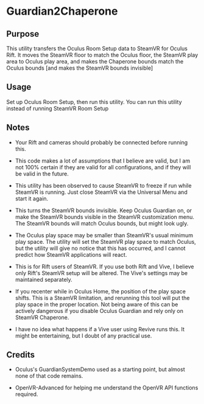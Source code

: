 # Guardian2Chaperone

## Purpose

This utility transfers the Oculus Room Setup data to SteamVR for Oculus Rift. It moves the SteamVR floor to match the Oculus floor, the SteamVR play area to Oculus play area, and makes the Chaperone bounds match the Oculus bounds [and makes the SteamVR bounds invisible]

## Usage

Set up Oculus Room Setup, then run this utility. You can run this utility instead of running SteamVR Room Setup

## Notes

* Your Rift and cameras should probably be connected before running this.

* This code makes a lot of assumptions that I believe are valid, but I am not 100% certain if they are valid for all configurations, and if they will be valid in the future. 

* This utility has been observed to cause SteamVR to freeze if run while SteamVR is running. Just close SteamVR via the Universal Menu and start it again.

* This turns the SteamVR bounds invisible. Keep Oculus Guardian on, or make the SteamVR bounds visible in the SteamVR customization menu. The SteamVR bounds will match Oculus bounds, but might look ugly.

* The Oculus play space may be smaller than SteamVR's usual minimum play space. The utility will set the SteamVR play space to match Oculus, but the utility will give no notice that this has occurred, and I cannot predict how SteamVR applications will react.

* This is for Rift users of SteamVR. If you use both Rift and Vive, I believe only Rift's SteamVR setup will be altered. The Vive's settings may be maintained separately.

* If you recenter while in Oculus Home, the position of the play space shifts. This is a SteamVR limitation, and rerunning this tool will put the play space in the proper location. Not being aware of this can be actively dangerous if you disable Oculus Guardian and rely only on SteamVR Chaperone.

* I have no idea what happens if a Vive user using Revive runs this. It might be entertaining, but I doubt of any practical use.

## Credits

* Oculus's GuardianSystemDemo used as a starting point, but almost none of that code remains.

* OpenVR-Advanced for helping me understand the OpenVR API functions required.
